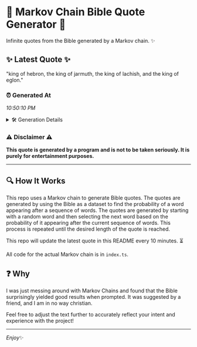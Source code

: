 # 📖 Markov Chain Bible Quote Generator 📖

Infinite quotes from the Bible generated by a Markov chain. ✨

## ✨ Latest Quote ✨
"king of hebron, the king of jarmuth, the king of lachish, and the king of eglon."

### ⏰ Generated At
*10:50:10 PM*

<details>
    <summary>🛠️ Generation Details</summary>
    <p>
        <strong>🌱 Seed:</strong> king<br>
        <strong>🔄 Iterations:</strong> 15<br>
        <strong>📜 Context History:</strong><br>[ king ]: of<br>[ king, of ]: hebron,<br>[ king, of, hebron, ]: the<br>[ king, of, hebron,, the ]: king<br>[ king, of, hebron,, the, king ]: of<br>[ king, of, hebron,, the, king, of ]: jarmuth,<br>[ of, hebron,, the, king, of, jarmuth, ]: the<br>[ hebron,, the, king, of, jarmuth,, the ]: king<br>[ the, king, of, jarmuth,, the, king ]: of<br>[ king, of, jarmuth,, the, king, of ]: lachish,<br>[ of, jarmuth,, the, king, of, lachish, ]: and<br>[ jarmuth,, the, king, of, lachish,, and ]: the<br>[ the, king, of, lachish,, and, the ]: king<br>[ king, of, lachish,, and, the, king ]: of<br>[ of, lachish,, and, the, king, of ]: eglon.<br>
    </p>
</details>

### ⚠️ Disclaimer ⚠️
**This quote is generated by a program and is not to be taken seriously. It is purely for entertainment purposes.**

---

## 🔍 How It Works

This repo uses a Markov chain to generate Bible quotes. The quotes are generated by using the Bible as a dataset to find the probability of a word appearing after a sequence of words. The quotes are generated by starting with a random word and then selecting the next word based on the probability of it appearing after the current sequence of words. This process is repeated until the desired length of the quote is reached.

This repo will update the latest quote in this README every 10 minutes. ⏳

All code for the actual Markov chain is in `index.ts`.

## ❓ Why

I was just messing around with Markov Chains and found that the Bible surprisingly yielded good results when prompted. 
It was suggested by a friend, and I am in no way christian.

Feel free to adjust the text further to accurately reflect your intent and experience with the project!

---

*Enjoy*✨

